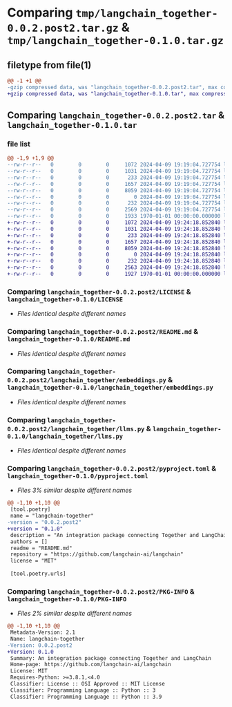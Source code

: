 # Comparing `tmp/langchain_together-0.0.2.post2.tar.gz` & `tmp/langchain_together-0.1.0.tar.gz`

## filetype from file(1)

```diff
@@ -1 +1 @@
-gzip compressed data, was "langchain_together-0.0.2.post2.tar", max compression
+gzip compressed data, was "langchain_together-0.1.0.tar", max compression
```

## Comparing `langchain_together-0.0.2.post2.tar` & `langchain_together-0.1.0.tar`

### file list

```diff
@@ -1,9 +1,9 @@
--rw-r--r--   0        0        0     1072 2024-04-09 19:19:04.727754 langchain_together-0.0.2.post2/LICENSE
--rw-r--r--   0        0        0     1031 2024-04-09 19:19:04.727754 langchain_together-0.0.2.post2/README.md
--rw-r--r--   0        0        0      233 2024-04-09 19:19:04.727754 langchain_together-0.0.2.post2/langchain_together/__init__.py
--rw-r--r--   0        0        0     1657 2024-04-09 19:19:04.727754 langchain_together-0.0.2.post2/langchain_together/embeddings.py
--rw-r--r--   0        0        0     8059 2024-04-09 19:19:04.727754 langchain_together-0.0.2.post2/langchain_together/llms.py
--rw-r--r--   0        0        0        0 2024-04-09 19:19:04.727754 langchain_together-0.0.2.post2/langchain_together/py.typed
--rw-r--r--   0        0        0      232 2024-04-09 19:19:04.727754 langchain_together-0.0.2.post2/langchain_together/version.py
--rw-r--r--   0        0        0     2569 2024-04-09 19:19:04.727754 langchain_together-0.0.2.post2/pyproject.toml
--rw-r--r--   0        0        0     1933 1970-01-01 00:00:00.000000 langchain_together-0.0.2.post2/PKG-INFO
+-rw-r--r--   0        0        0     1072 2024-04-09 19:24:18.852840 langchain_together-0.1.0/LICENSE
+-rw-r--r--   0        0        0     1031 2024-04-09 19:24:18.852840 langchain_together-0.1.0/README.md
+-rw-r--r--   0        0        0      233 2024-04-09 19:24:18.852840 langchain_together-0.1.0/langchain_together/__init__.py
+-rw-r--r--   0        0        0     1657 2024-04-09 19:24:18.852840 langchain_together-0.1.0/langchain_together/embeddings.py
+-rw-r--r--   0        0        0     8059 2024-04-09 19:24:18.852840 langchain_together-0.1.0/langchain_together/llms.py
+-rw-r--r--   0        0        0        0 2024-04-09 19:24:18.852840 langchain_together-0.1.0/langchain_together/py.typed
+-rw-r--r--   0        0        0      232 2024-04-09 19:24:18.852840 langchain_together-0.1.0/langchain_together/version.py
+-rw-r--r--   0        0        0     2563 2024-04-09 19:24:18.852840 langchain_together-0.1.0/pyproject.toml
+-rw-r--r--   0        0        0     1927 1970-01-01 00:00:00.000000 langchain_together-0.1.0/PKG-INFO
```

### Comparing `langchain_together-0.0.2.post2/LICENSE` & `langchain_together-0.1.0/LICENSE`

 * *Files identical despite different names*

### Comparing `langchain_together-0.0.2.post2/README.md` & `langchain_together-0.1.0/README.md`

 * *Files identical despite different names*

### Comparing `langchain_together-0.0.2.post2/langchain_together/embeddings.py` & `langchain_together-0.1.0/langchain_together/embeddings.py`

 * *Files identical despite different names*

### Comparing `langchain_together-0.0.2.post2/langchain_together/llms.py` & `langchain_together-0.1.0/langchain_together/llms.py`

 * *Files identical despite different names*

### Comparing `langchain_together-0.0.2.post2/pyproject.toml` & `langchain_together-0.1.0/pyproject.toml`

 * *Files 3% similar despite different names*

```diff
@@ -1,10 +1,10 @@
 [tool.poetry]
 name = "langchain-together"
-version = "0.0.2.post2"
+version = "0.1.0"
 description = "An integration package connecting Together and LangChain"
 authors = []
 readme = "README.md"
 repository = "https://github.com/langchain-ai/langchain"
 license = "MIT"
 
 [tool.poetry.urls]
```

### Comparing `langchain_together-0.0.2.post2/PKG-INFO` & `langchain_together-0.1.0/PKG-INFO`

 * *Files 2% similar despite different names*

```diff
@@ -1,10 +1,10 @@
 Metadata-Version: 2.1
 Name: langchain-together
-Version: 0.0.2.post2
+Version: 0.1.0
 Summary: An integration package connecting Together and LangChain
 Home-page: https://github.com/langchain-ai/langchain
 License: MIT
 Requires-Python: >=3.8.1,<4.0
 Classifier: License :: OSI Approved :: MIT License
 Classifier: Programming Language :: Python :: 3
 Classifier: Programming Language :: Python :: 3.9
```

